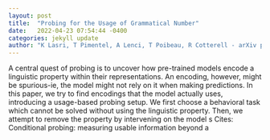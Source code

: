 ```yaml
---
layout: post
title:  "Probing for the Usage of Grammatical Number"
date:   2022-04-23 07:54:44 -0400
categories: jekyll update
author: "K Lasri, T Pimentel, A Lenci, T Poibeau, R Cotterell - arXiv preprint arXiv:2204.08831, 2022"
---
```

A central quest of probing is to uncover how pre-trained models encode a linguistic property within their representations. An encoding, however, might be spurious-ie, the model might not rely on it when making predictions. In this paper, we try to find encodings that the model actually uses, introducing a usage-based probing setup. We first choose a behavioral task which cannot be solved without using the linguistic property. Then, we attempt to remove the property by intervening on the model s Cites: Conditional probing: measuring usable information beyond a